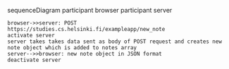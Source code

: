 sequenceDiagram
    participant browser
    participant server

    browser->>server: POST https://studies.cs.helsinki.fi/exampleapp/new_note
    activate server
    server takes takes data sent as body of POST request and creates new note object which is added to notes array
    server-->>browser: new note object in JSON format
    deactivate server